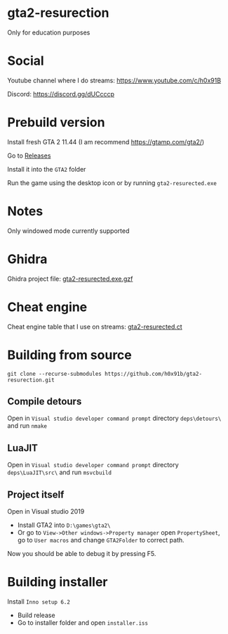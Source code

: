 # gta2-resurection

Only for education purposes

# Social

Youtube channel where I do streams: https://www.youtube.com/c/h0x91B

Discord: https://discord.gg/dUCcccp

# Prebuild version

Install fresh GTA 2 11.44 (I am recommend https://gtamp.com/gta2/)

Go to [Releases](https://github.com/h0x91b/gta2-resurection/releases)

Install it into the `GTA2` folder

Run the game using the desktop icon or by running `gta2-resurected.exe`

# Notes

Only windowed mode currently supported

# Ghidra

Ghidra project file: [gta2-resurected.exe.gzf](./gta2-resurected.exe.gzf)

# Cheat engine

Cheat engine table that I use on streams: [gta2-resurected.ct](./gta2-resurected.ct)

# Building from source

```
git clone --recurse-submodules https://github.com/h0x91b/gta2-resurection.git
```

## Compile detours

Open in `Visual studio developer command prompt` directory `deps\detours\` and run `nmake`

## LuaJIT

Open in `Visual studio developer command prompt` directory `deps\LuaJIT\src\` and run `msvcbuild`

## Project itself

Open in Visual studio 2019

* Install GTA2 into `D:\games\gta2\`
* Or go to `View->Other windows->Property manager` open `PropertySheet`, go to `User macros` and change `GTA2Folder` to correct path.

Now you should be able to debug it by pressing F5.

# Building installer

Install `Inno setup 6.2`

* Build release
* Go to installer folder and open `installer.iss`
